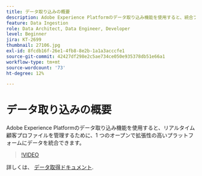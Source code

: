 ```yaml
---
title: データ取り込みの概要
description: Adobe Experience Platformのデータ取り込み機能を使用すると、統合プロファイルを管理するために、1 つのオープンで拡張性の高いプラットフォームにデータを統合できます。
feature: Data Ingestion
role: Data Architect, Data Engineer, Developer
level: Beginner
jira: KT-2699
thumbnail: 27106.jpg
exl-id: 8fcdb16f-26e1-4fb8-8e2b-1a1a3acccfe1
source-git-commit: 42427df298e2c5ae734ce050e935378db51e66a1
workflow-type: tm+mt
source-wordcount: '73'
ht-degree: 12%

---
```


# データ取り込みの概要

Adobe Experience Platformのデータ取り込み機能を使用すると、リアルタイム顧客プロファイルを管理するために、1 つのオープンで拡張性の高いプラットフォームにデータを統合できます。

>[!VIDEO](https://video.tv.adobe.com/v/27106?quality=12&learn=on)

詳しくは、 [データ取得ドキュメント](https://experienceleague.adobe.com/docs/experience-platform/ingestion/home.html?lang=ja).
